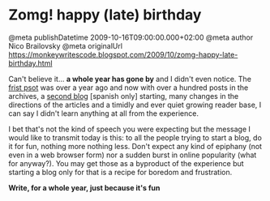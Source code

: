 # Zomg! happy (late) birthday

@meta publishDatetime 2009-10-16T09:00:00.000+02:00
@meta author Nico Brailovsky
@meta originalUrl https://monkeywritescode.blogspot.com/2009/10/zomg-happy-late-birthday.html

Can't believe it... **a whole year has gone by** and I didn't even notice. The [frist psot](/blog_md/2008/1009_self.start.md) was over a year ago and now with over a hundred posts in the archives, a [second blog](/blog_md/youfoundadeadlink.md) [spanish only] starting, many changes in the directions of the articles and a timidly and ever quiet growing reader base, I can say I didn't learn anything at all from the experience.

I bet that's not the kind of speech you were expecting but the message I would like to transmit today is this: to all the people trying to start a blog, do it for fun, nothing more nothing less. Don't expect any kind of epiphany (not even in a web browser form) nor a sudden burst in online popularity (what for anyway?). You may get those as a byproduct of the experience but starting a blog only for that is a recipe for boredom and frustration.

**Write, for a whole year, just because it's fun**

